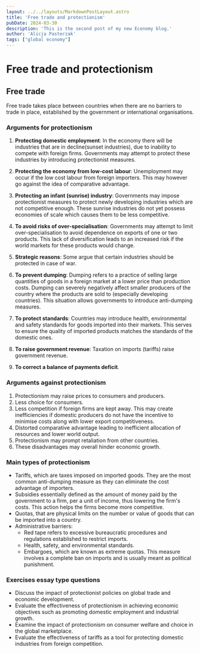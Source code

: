 ```yaml
---
layout: ../../layouts/MarkdownPostLayout.astro
title: 'Free trade and protectionism'
pubDate: 2024-03-30
description: 'This is the second post of my new Economy blog.'
author: 'Alicja Pasterzak'
tags: ["global economy"]
---
```


# Free trade and protectionism

## Free trade
Free trade takes place between countries when there are no barriers to trade in place, established by the government or international organisations.

### Arguments for protectionism

1. **Protecting domestic employment**: In the economy there will be industries that are in decline(sunset industries), due to inability to compete with foreign firms. Governments may attempt to protect these industries by introducing protectionist measures.

2. **Protecting the economy from low-cost labour**: Unemployment may occur if the low cost labour from foreign importers. This may however go against the idea of comparative advantage.

3. **Protecting an infant (sunrise) industry**: Governments may impose protectionist measures to protect newly developing industries which are not competitive enough. These sunrise industries do not yet possess economies of scale which causes them to be less competitive.

4. **To avoid risks of over-specialisation**: Governments may attempt to limit over-specialisation to avoid dependence on exports of one or two products. This lack of diversification leads to an increased risk if the world markets for these products would change.
5. **Strategic reasons**: Some argue that certain industries should be protected in case of war.

6. **To prevent dumping**: Dumping refers to a practice of selling large quantities of goods in a foreign market at a lower price than production costs. Dumping can severely negatively affect smaller producers of the country where the products are sold to (especially developing countries). This situation allows governments to introduce anti-dumping measures.

7. **To protect standards**: Countries may introduce health, environmental and safety standards for goods imported into their markets. This serves to ensure the quality of imported products matches the standards of the domestic ones.

8. **To raise government revenue**: Taxation on imports (tariffs) raise government revenue.

9. **To correct a balance of payments deficit**.


### Arguments against protectionism
1. Protectionism may raise prices to consumers and producers.
2. Less choice for consumers.
3. Less competition if foreign firms are kept away. This may create inefficiencies if domestic producers do not have the incentive to minimise costs along with lower export competitiveness.
4. Distorted comparative advantage leading to inefficient allocation of resources and lower world output.
5. Protectionism may prompt retaliation from other countries.
6. These disadvantages may overall hinder economic growth.

### Main types of protectionism
- Tariffs, which are taxes imposed on imported goods. They are the most common anti-dumping measure as they can eliminate the cost advantage of importers.
- Subsidies essentially defined as the amount of money paid by the government to a firm, per a unit of income, thus lowering the firm's costs. This action helps the firms become more competitive.
- Quotas, that are physical limits on the number or value of goods that can be imported into a country.
- Administrative barriers:
  - Red tape refers to excessive bureaucratic procedures and regulations established to restrict imports.
  - Health, safety, and environmental standards.
  - Embargoes, which are known as extreme quotas. This measure involves a complete ban on imports and is usually meant as political punishment.

### Exercises essay type questions
- Discuss the impact of protectionist policies on global trade and economic development.
- Evaluate the effectiveness of protectionism in achieving economic objectives such as promoting domestic employment and industrial growth.
- Examine the impact of protectionism on consumer welfare and choice in the global marketplace.
- Evaluate the effectiveness of tariffs as a tool for protecting domestic industries from foreign competition.
